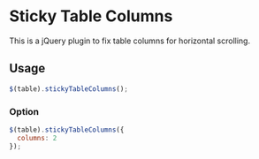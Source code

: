 # Sticky Table Columns

This is a jQuery plugin to fix table columns for horizontal scrolling.

## Usage

```javascript
$(table).stickyTableColumns();
```

### Option

```javascript
$(table).stickyTableColumns({
  columns: 2
});
```
